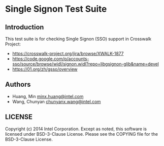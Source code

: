 # Single Signon Test Suite

## Introduction

This test suite is for checking Single Signon (SSO) support in Crosswalk Project:
* https://crosswalk-project.org/jira/browse/XWALK-1877
* https://code.google.com/p/accounts-sso/source/browse/widl/signon.widl?repo=libgsignon-glib&name=devel
* https://01.org/zh/gsso/overview

## Authors

* Huang, Min <minx.huang@intel.com>
* Wang, Chunyan <chunyanx.wang@intel.com>

## LICENSE

Copyright (c) 2014 Intel Corporation.
Except as noted, this software is licensed under BSD-3-Clause License.
Please see the COPYING file for the BSD-3-Clause License.
